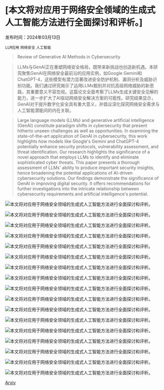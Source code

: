 # [本文将对应用于网络安全领域的生成式人工智能方法进行全面探讨和评析。]

发布时间：2024年03月13日

`LLM应用` `网络安全` `人工智能`

> Review of Generative AI Methods in Cybersecurity

> LLMs与GenAI正在重塑网络安全格局，既带来新挑战也创造新机遇。本研究聚焦GenAI在网络安全最前沿的应用实例，如Google Gemini和ChatGPT-4，这些模型有潜力显著改进安全防护机制、漏洞分析及威胁识别功能。我们通过研究揭示了运用LLMs甄别并对抗高级网络威胁的新思路，其重要意义不容忽视。这篇论文全面考察了LLMs生成关键安全见解的能力，进一步扩大了AI驱动网络安全解决方案的可能性。研究结果显示，GenAI对于提升数字化安全具有重大意义，并倡议深化探究网络安全需求与人工智能潜能间的内在关联。

> Large language models (LLMs) and generative artificial intelligence (GenAI) constitute paradigm shifts in cybersecurity that present hitherto unseen challenges as well as opportunities. In examining the state-of-the-art application of GenAI in cybersecurity, this work highlights how models like Google's Gemini and ChatGPT-4 potentially enhance security protocols, vulnerability assessment, and threat identification. Our research highlights the significance of a novel approach that employs LLMs to identify and eliminate sophisticated cyber threats. This paper presents a thorough assessment of LLMs' ability to produce important security insights, hence broadening the potential applications of AI-driven cybersecurity solutions. Our findings demonstrate the significance of GenAI in improving digital security. It offers recommendations for further investigations into the intricate relationship between cybersecurity requirements and artificial intelligence's potential.

![本文将对应用于网络安全领域的生成式人工智能方法进行全面探讨和评析。](../../../paper_images/2403.08701/gpt4-jail.png)

![本文将对应用于网络安全领域的生成式人工智能方法进行全面探讨和评析。](../../../paper_images/2403.08701/gpt-jail.png)

![本文将对应用于网络安全领域的生成式人工智能方法进行全面探讨和评析。](../../../paper_images/2403.08701/gemini-jailbreak.png)

![本文将对应用于网络安全领域的生成式人工智能方法进行全面探讨和评析。](../../../paper_images/2403.08701/reverse-gemini.png)

![本文将对应用于网络安全领域的生成式人工智能方法进行全面探讨和评析。](../../../paper_images/2403.08701/reverse-gpt.png)

![本文将对应用于网络安全领域的生成式人工智能方法进行全面探讨和评析。](../../../paper_images/2403.08701/gpt-prompt-injection.png)

![本文将对应用于网络安全领域的生成式人工智能方法进行全面探讨和评析。](../../../paper_images/2403.08701/gemini-promt2.png)

![本文将对应用于网络安全领域的生成式人工智能方法进行全面探讨和评析。](../../../paper_images/2403.08701/oco.jpg)

![本文将对应用于网络安全领域的生成式人工智能方法进行全面探讨和评析。](../../../paper_images/2403.08701/payload.png)

![本文将对应用于网络安全领域的生成式人工智能方法进行全面探讨和评析。](../../../paper_images/2403.08701/ransomeware.png)

![本文将对应用于网络安全领域的生成式人工智能方法进行全面探讨和评析。](../../../paper_images/2403.08701/ococapabilities.png)

![本文将对应用于网络安全领域的生成式人工智能方法进行全面探讨和评析。](../../../paper_images/2403.08701/selfreplicatingvirus1.png)

![本文将对应用于网络安全领域的生成式人工智能方法进行全面探讨和评析。](../../../paper_images/2403.08701/poly1.png)

![本文将对应用于网络安全领域的生成式人工智能方法进行全面探讨和评析。](../../../paper_images/2403.08701/poly2.png)

![本文将对应用于网络安全领域的生成式人工智能方法进行全面探讨和评析。](../../../paper_images/2403.08701/poly3.png)

![本文将对应用于网络安全领域的生成式人工智能方法进行全面探讨和评析。](../../../paper_images/2403.08701/rootkit.png)

![本文将对应用于网络安全领域的生成式人工智能方法进行全面探讨和评析。](../../../paper_images/2403.08701/dataex.png)

[Arxiv](https://arxiv.org/abs/2403.08701)